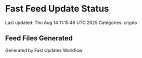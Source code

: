 # Fast Feed Update Status
Last updated: Thu Aug 14 11:15:46 UTC 2025
Categories: crypto

## Feed Files Generated

Generated by Fast Updates Workflow
